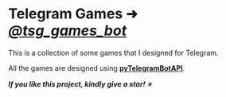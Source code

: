 # Telegram Games ➜ ***[@tsg_games_bot](https://t.me/tsg_games_bot/)***

This is a collection of some games that I designed for Telegram.

All the games are designed using **[pyTelegramBotAPI](https://github.com/eternnoir/pyTelegramBotAPI)**.

**_If you like this project, kindly give a star! ⭐_**
